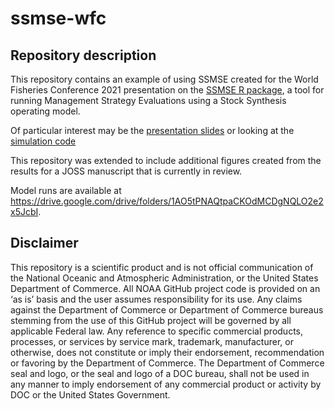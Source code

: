 # ssmse-wfc

## Repository description

This repository contains an example of using SSMSE created for the World Fisheries Conference 2021 presentation on the [SSMSE R package](https://github.com/nmfs-fish-tools/SSMSE), a tool for running Management Strategy Evaluations using a Stock Synthesis operating model.

Of particular interest may be the [presentation slides](WFC_presentation_SSMSE_github.pdf) or looking at the [simulation code](code/1_run_red_tide_sims.R)

This repository was extended to include additional figures created from the results for a JOSS manuscript that is currently in review.

Model runs are available at https://drive.google.com/drive/folders/1AO5tPNAQtpaCKOdMCDgNQLO2e2x5JcbI.

## Disclaimer

This repository is a scientific product and is not official communication of the National Oceanic and Atmospheric Administration, or the United States Department of Commerce. All NOAA GitHub project code is provided on an ‘as is’ basis and the user assumes responsibility for its use. Any claims against the Department of Commerce or Department of Commerce bureaus stemming from the use of this GitHub project will be governed by all applicable Federal law. Any reference to specific commercial products, processes, or services by service mark, trademark, manufacturer, or otherwise, does not constitute or imply their endorsement, recommendation or favoring by the Department of Commerce. The Department of Commerce seal and logo, or the seal and logo of a DOC bureau, shall not be used in any manner to imply endorsement of any commercial product or activity by DOC or the United States Government.
